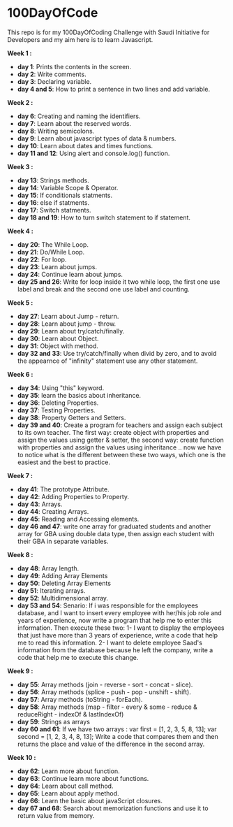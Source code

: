 # 100DayOfCode
This repo is for my 100DayOfCoding Challenge with Saudi Initiative for Developers and my aim here is to learn Javascript.

<b>Week 1 :</b>
- <b>day 1</b>: Prints the contents in the screen.
- <b>day 2</b>: Write comments.
- <b>day 3</b>: Declaring variable.
- <b>day 4 and 5</b>: How to print a sentence in two lines and add variable.

<b>Week 2 :</b>
- <b>day 6</b>: Creating and naming the identifiers.
- <b>day 7</b>: Learn about the reserved words.
- <b>day 8</b>: Writing semicolons.
- <b>day 9</b>: Learn about javascript types of data & numbers.
- <b>day 10</b>: Learn about dates and times functions.
- <b>day 11 and 12</b>: Using alert and console.log() function.


<b>Week 3 :</b>
- <b>day 13</b>: Strings methods.
- <b>day 14</b>: Variable Scope & Operator.
- <b>day 15</b>: If conditionals statments.
- <b>day 16</b>: else if statments.
- <b>day 17</b>: Switch statments.
- <b>day 18 and 19</b>: How to turn switch statement to if statement.

<b>Week 4 :</b>
- <b>day 20</b>: The While Loop.
- <b>day 21</b>: Do/While Loop.
- <b>day 22</b>: For loop.
- <b>day 23</b>: Learn about jumps.
- <b>day 24</b>: Continue learn about jumps.
- <b>day 25 and 26</b>: Write for loop inside it two while loop, the first one use label and break and the second one use label and counting.


<b>Week 5 :</b>
- <b>day 27</b>: Learn about Jump - return.
- <b>day 28</b>: Learn about jump - throw.
- <b>day 29</b>: Learn about try/catch/finally.
- <b>day 30</b>: Learn about Object.
- <b>day 31</b>: Object with method.
- <b>day 32 and 33</b>: Use try/catch/finally when divid by zero, and to avoid the appearnce of "infinity" statement use any other statement.


<b>Week 6 :</b>
- <b>day 34</b>: Using "this" keyword.
- <b>day 35</b>: learn the basics about inheritance.
- <b>day 36</b>: Deleting Properties.
- <b>day 37</b>: Testing Properties.
- <b>day 38</b>: Property Getters and Setters.
- <b>day 39 and 40</b>: Create a program for teachers and assign each subject to its own teacher. The first way: create object with properties and assign the values ​​using getter & setter, the second way: create function with properties and assign the values ​​using inheritance .. now we have to notice what is the different between these two ways, which one is the easiest and the best to practice.


<b>Week 7 :</b>
- <b>day 41</b>: The prototype Attribute.
- <b>day 42</b>: Adding Properties to Property.
- <b>day 43</b>: Arrays.
- <b>day 44</b>: Creating Arrays.
- <b>day 45</b>: Reading and Accessing elements.
- <b>day 46 and 47</b>: write one array for graduated students and another array for GBA using double data type, then assign each student with their GBA in separate variables.


<b>Week 8 :</b>
- <b>day 48</b>: Array length.
- <b>day 49</b>: Adding Array Elements
- <b>day 50</b>: Deleting Array Elements
- <b>day 51</b>: Iterating arrays.
- <b>day 52</b>: Multidimensional array.
- <b>day 53 and 54</b>: Senario: If i was responsible for the employees database, and I want to insert every employee with her/his job role and years of experience, now write a program that help me to enter this information.
Then execute these two:
1- I want to display the employees that just have more than 3 years of experience, write a code that help me to read this information.
2- I want to delete employee Saad's information from the database because he left the company, write a code that help me to execute this change.



<b>Week 9 :</b>
- <b>day 55</b>: Array methods (join - reverse - sort - concat - slice).
- <b>day 56</b>: Array methods (splice - push - pop - unshift - shift).
- <b>day 57</b>: Array methods (toString - forEach).
- <b>day 58</b>: Array methods (map - filter - every & some - reduce & reduceRight - indexOf & lastIndexOf)
- <b>day 59</b>: Strings as arrays
- <b>day 60 and 61</b>: If we have two arrays :
var first = [1, 2, 3, 5, 8, 13];
var second = [1, 2, 3, 4, 8, 13];
Write a code that compares them and then returns the place and value of the difference in the second array.



<b>Week 10 :</b>
- <b>day 62</b>: Learn more about function.
- <b>day 63</b>: Continue learn more about functions.
- <b>day 64</b>: Learn about call method.
- <b>day 65</b>: Learn about apply method.
- <b>day 66</b>: Learn the basic about javaScript closures.
- <b>day 67 and 68</b>: Search about memorization functions and use it to return value from memory. 